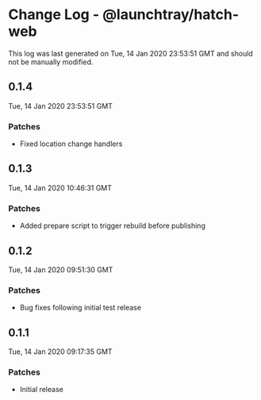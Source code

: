 # Change Log - @launchtray/hatch-web

This log was last generated on Tue, 14 Jan 2020 23:53:51 GMT and should not be manually modified.

## 0.1.4
Tue, 14 Jan 2020 23:53:51 GMT

### Patches

- Fixed location change handlers

## 0.1.3
Tue, 14 Jan 2020 10:46:31 GMT

### Patches

- Added prepare script to trigger rebuild before publishing

## 0.1.2
Tue, 14 Jan 2020 09:51:30 GMT

### Patches

- Bug fixes following initial test release

## 0.1.1
Tue, 14 Jan 2020 09:17:35 GMT

### Patches

- Initial release

